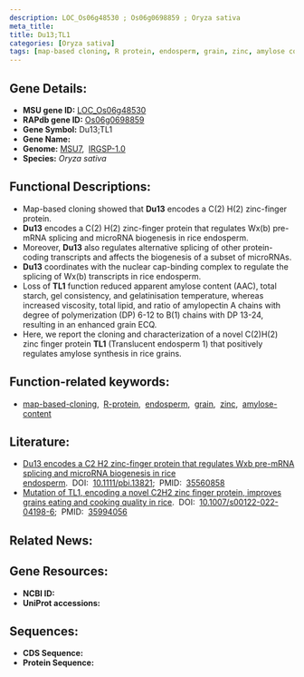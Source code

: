 ```yaml
---
description: LOC_Os06g48530 ; Os06g0698859 ; Oryza sativa
meta_title:
title: Du13;TL1
categories: [Oryza sativa]
tags: [map-based cloning, R protein, endosperm, grain, zinc, amylose content]
---
```


## Gene Details:
- **MSU gene ID:** [LOC_Os06g48530](http://rice.uga.edu/cgi-bin/ORF_infopage.cgi?orf=LOC_Os06g48530)  
- **RAPdb gene ID:** [Os06g0698859](https://rapdb.dna.affrc.go.jp/locus/?name=Os06g0698859)  
- **Gene Symbol:** Du13;TL1
- **Gene Name:**
- **Genome:**  [MSU7](http://rice.uga.edu/),&nbsp;&nbsp;[IRGSP-1.0](https://rapdb.dna.affrc.go.jp/download/irgsp1.html)
- **Species:** *Oryza sativa*

## Functional Descriptions:
   - Map-based cloning showed that **Du13** encodes a C(2) H(2) zinc-finger protein.
   - **Du13** encodes a C(2) H(2) zinc-finger protein that regulates Wx(b) pre-mRNA splicing and microRNA biogenesis in rice endosperm.
   - Moreover, **Du13** also regulates alternative splicing of other protein-coding transcripts and affects the biogenesis of a subset of microRNAs.
   - **Du13** coordinates with the nuclear cap-binding complex to regulate the splicing of Wx(b) transcripts in rice endosperm.
   - Loss of **TL1** function reduced apparent amylose content (AAC), total starch, gel consistency, and gelatinisation temperature, whereas increased viscosity, total lipid, and ratio of amylopectin A chains with degree of polymerization (DP) 6-12 to B(1) chains with DP 13-24, resulting in an enhanced grain ECQ.
   - Here, we report the cloning and characterization of a novel C(2)H(2) zinc finger protein **TL1** (Translucent endosperm 1) that positively regulates amylose synthesis in rice grains.

## Function-related keywords:
   - [map-based-cloning](/tags/map-based-cloning/),&nbsp;&nbsp;[R-protein](/tags/R-protein/),&nbsp;&nbsp;[endosperm](/tags/endosperm/),&nbsp;&nbsp;[grain](/tags/grain/),&nbsp;&nbsp;[zinc](/tags/zinc/),&nbsp;&nbsp;[amylose-content](/tags/amylose-content/)

## Literature:
   - [Du13 encodes a C2 H2 zinc-finger protein that regulates Wxb pre-mRNA splicing and microRNA biogenesis in rice endosperm](https://www.doi.org/10.1111/pbi.13821).&nbsp;&nbsp;DOI:&nbsp;&nbsp;[10.1111/pbi.13821](https://www.doi.org/10.1111/pbi.13821);&nbsp;&nbsp;PMID:&nbsp;&nbsp;[35560858](https://pubmed.ncbi.nlm.nih.gov/35560858/)
   - [Mutation of TL1, encoding a novel C2H2 zinc finger protein, improves grains eating and cooking quality in rice](https://www.doi.org/10.1007/s00122-022-04198-6).&nbsp;&nbsp;DOI:&nbsp;&nbsp;[10.1007/s00122-022-04198-6](https://www.doi.org/10.1007/s00122-022-04198-6);&nbsp;&nbsp;PMID:&nbsp;&nbsp;[35994056](https://pubmed.ncbi.nlm.nih.gov/35994056/)

## Related News:

## Gene Resources:
- **NCBI ID:**  []()
- **UniProt accessions:** [](https://www.uniprot.org/uniprotkb//entry)

## Sequences:
- **CDS Sequence:**
- **Protein Sequence:**
